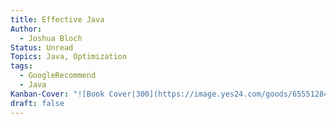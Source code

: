 ```yaml
---
title: Effective Java
Author:
  - Joshua Bloch
Status: Unread
Topics: Java, Optimization
tags:
  - GoogleRecommend
  - Java
Kanban-Cover: "![Book Cover|300](https://image.yes24.com/goods/65551284/XL)"
draft: false
---
```

